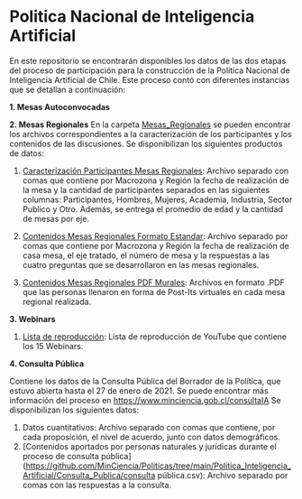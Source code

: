 # Politica Nacional de Inteligencia Artificial

En este repositorio se encontrarán disponibles los datos de las dos etapas del proceso de participación para la construcción de la Política Nacional de Inteligencia Artificial de Chile. Este proceso contó con diferentes instancias que se detallan a continuación:

**1. Mesas Autoconvocadas**

**2. Mesas Regionales**
En la carpeta [Mesas_Regionales](Mesas_Regionales) se pueden encontrar los archivos correspondientes a la caracterización de los participantes y los contenidos de las discusiones. Se disponibilizan los siguientes productos de datos:

1. [Caracterización Participantes Mesas Regionales](https://github.com/MinCiencia/Politicas/blob/main/Politica_Inteligencia_Artificial/Mesas_Regionales/Caracterizacion_Participantes_Mesas_Regionales.csv): Archivo separado con comas que contiene por Macrozona y Región la fecha de realización de la mesa y la cantidad de participantes separados en las siguientes columnas: Participantes, Hombres, Mujeres, Academia, Industria, Sector Publico y Otro. Además, se entrega el promedio de edad y la cantidad de mesas por eje. 

2. [Contenidos Mesas Regionales Formato Estandar](https://github.com/MinCiencia/Politicas/blob/main/Politica_Inteligencia_Artificial/Mesas_Regionales/Contenidos_Mesas_Regionales.csv): Archivo separado por comas que contiene por Macrozona y Región la fecha de realización de casa mesa, el eje tratado, el número de mesa y la respuestas a las cuatro preguntas que se desarrollaron en las mesas regionales.

3. [Contenidos Mesas Regionales PDF Murales](https://github.com/MinCiencia/Politicas/tree/main/Politica_Inteligencia_Artificial/Mesas_Regionales/PDF_Murales): Archivos en formato .PDF que las personas llenaron en forma de Post-Its virtuales en cada mesa regional realizada.


**3. Webinars**

1. [Lista de reproducción](https://bit.ly/WebinarsMincienciaIA): Lista de reproducción de YouTube que contiene los 15 Webinars.

**4. Consulta Pública**

Contiene los datos de la Consulta Pública del Borrador de la Política, que estuvo abierta hasta el 27 de enero de 2021. Se puede encontrar más información del proceso en https://www.minciencia.gob.cl/consultaIA 
Se disponibilizan los siguientes datos:
1. Datos cuantitativos: Archivo separado con comas que contiene, por cada proposición, el nivel de acuerdo, junto con datos demográficos.
2. [Contenidos aportados por personas naturales y jurídicas durante el proceso de consulta pública](https://github.com/MinCiencia/Politicas/tree/main/Politica_Inteligencia_Artificial/Consulta_Publica/consulta pública.csv): Archivo separado por comas con las respuestas a la consulta.
